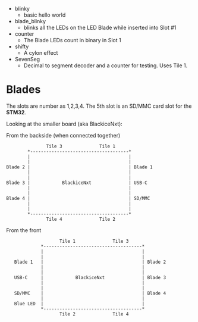- blinky
  - basic hello world
- blade_blinky
  - blinks all the LEDs on the LED Blade while inserted into Slot #1
- counter
  - The Blade LEDs count in binary in Slot 1
- shifty
  - A cylon effect
- SevenSeg
  - Decimal to segment decoder and a counter for testing. Uses Tile 1.

# Blades
The slots are number as 1,2,3,4. The 5th slot is an SD/MMC card slot for the **STM32**.

Looking at the smaller board (aka BlackiceNxt):

From the backside (when connected together)
```
               Tile 3              Tile 1
        *-------------------------------------*
        |                                     |
        |                                     |
Blade 2 |                                     | Blade 1
        |                                     |        
        |                                     |        
Blade 3 |            BlackiceNxt              | USB-C  
        |                                     |        
        |                                     |        
Blade 4 |                                     | SD/MMC 
        |                                     |
        |                                     |
        *-------------------------------------*
               Tile 4              Tile 2
```

From the front
```
                    Tile 1              Tile 3
             *-------------------------------------*
             |                                     |
             |                                     |
   Blade 1   |                                     | Blade 2
             |                                     |
             |                                     |
   USB-C     |            BlackiceNxt              | Blade 3
             |                                     |
             |                                     |
   SD/MMC    |                                     | Blade 4
             |                                     |
   Blue LED  |                                     |
             *-------------------------------------*
                    Tile 2              Tile 4
```